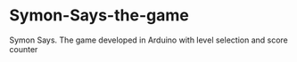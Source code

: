 # Symon-Says-the-game
Symon Says. The game developed in Arduino with level selection and score counter
